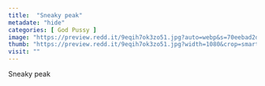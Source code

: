 ```yaml
---
title:  "Sneaky peak"
metadate: "hide"
categories: [ God Pussy ]
image: "https://preview.redd.it/9eqih7ok3zo51.jpg?auto=webp&s=70eebad2d1f07c727bc15e2d73605ec802771782"
thumb: "https://preview.redd.it/9eqih7ok3zo51.jpg?width=1080&crop=smart&auto=webp&s=d83056c83714ad068d49d2391d6765433338edd7"
visit: ""
---
```

Sneaky peak
